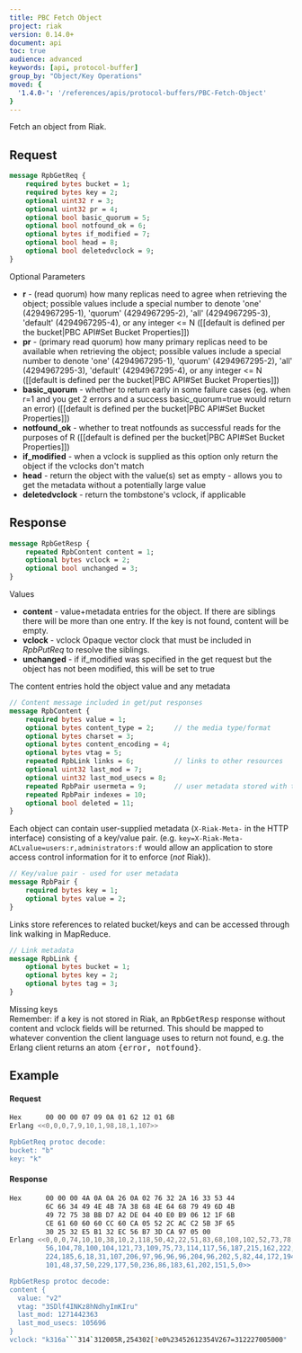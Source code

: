 ```yaml
---
title: PBC Fetch Object
project: riak
version: 0.14.0+
document: api
toc: true
audience: advanced
keywords: [api, protocol-buffer]
group_by: "Object/Key Operations"
moved: {
  '1.4.0-': '/references/apis/protocol-buffers/PBC-Fetch-Object'
}
---
```


Fetch an object from Riak.

## Request

```protobuf
message RpbGetReq {
    required bytes bucket = 1;
    required bytes key = 2;
    optional uint32 r = 3;
    optional uint32 pr = 4;
    optional bool basic_quorum = 5;
    optional bool notfound_ok = 6;
    optional bytes if_modified = 7;
    optional bool head = 8;
    optional bool deletedvclock = 9;
}
```


Optional Parameters

* **r** - (read quorum) how many replicas need to agree when
retrieving the object; possible values include a special number to
denote 'one' (4294967295-1), 'quorum' (4294967295-2), 'all'
(4294967295-3), 'default' (4294967295-4), or any integer <= N
([[default is defined per the bucket|PBC API#Set Bucket Properties]])
* **pr** - (primary read quorum) how many primary replicas need to be
available when retrieving the object; possible values include a
special number to denote 'one' (4294967295-1), 'quorum'
(4294967295-2), 'all' (4294967295-3), 'default' (4294967295-4), or any
integer <= N
([[default is defined per the bucket|PBC API#Set Bucket Properties]])
* **basic_quorum** - whether to return early in some failure cases (eg. when r=1
and you get 2 errors and a success basic_quorum=true would return an error)
([[default is defined per the bucket|PBC API#Set Bucket Properties]])
* **notfound_ok** - whether to treat notfounds as successful reads for the
purposes of R ([[default is defined per the bucket|PBC API#Set Bucket
Properties]])
* **if_modified** - when a vclock is supplied as this option only return the
object if the vclocks don't match
* **head** - return the object with the value(s) set as empty - allows you to
get the metadata without a potentially large value
* **deletedvclock** - return the tombstone's vclock, if applicable

## Response


```protobuf
message RpbGetResp {
    repeated RpbContent content = 1;
    optional bytes vclock = 2;
    optional bool unchanged = 3;
}
```


Values

* **content** - value+metadata entries for the object. If there are siblings
there will be more than one entry. If the key is not found, content will be
empty.
* **vclock** - vclock Opaque vector clock that must be included in *RpbPutReq*
to resolve the siblings.
* **unchanged** - if if_modified was specified in the get request but the object
has not been modified, this will be set to true

The content entries hold the object value and any metadata


```protobuf
// Content message included in get/put responses
message RpbContent {
    required bytes value = 1;
    optional bytes content_type = 2;     // the media type/format
    optional bytes charset = 3;
    optional bytes content_encoding = 4;
    optional bytes vtag = 5;
    repeated RpbLink links = 6;          // links to other resources
    optional uint32 last_mod = 7;
    optional uint32 last_mod_usecs = 8;
    repeated RpbPair usermeta = 9;       // user metadata stored with the object
    repeated RpbPair indexes = 10;
    optional bool deleted = 11;
}
```


Each object can contain user-supplied metadata (`X-Riak-Meta-` in the HTTP
interface) consisting of a key/value pair. (e.g. `key=X-Riak-Meta-ACLvalue=users:r,administrators:f` would allow an application to store access
control information for it to enforce (*not* Riak)).

```protobuf
// Key/value pair - used for user metadata
message RpbPair {
    required bytes key = 1;
    optional bytes value = 2;
}
```


Links store references to related bucket/keys and can be accessed through link
walking in MapReduce.


```protobuf
// Link metadata
message RpbLink {
    optional bytes bucket = 1;
    optional bytes key = 2;
    optional bytes tag = 3;
}
```

<div class="note">
<div class="title">Missing keys</div>
Remember: if a key is not stored in Riak, an <tt>RpbGetResp</tt> response
without content and vclock fields will be returned. This should be mapped to whatever convention the client language uses to return not found, e.g. the
Erlang client returns an atom <tt>{error, notfound}</tt>.
</div>

## Example

#### Request

```bash
Hex      00 00 00 07 09 0A 01 62 12 01 6B
Erlang <<0,0,0,7,9,10,1,98,18,1,107>>

RpbGetReq protoc decode:
bucket: "b"
key: "k"
```

#### Response

```bash
Hex      00 00 00 4A 0A 0A 26 0A 02 76 32 2A 16 33 53 44
         6C 66 34 49 4E 4B 7A 38 68 4E 64 68 79 49 6D 4B
         49 72 75 38 BB D7 A2 DE 04 40 E0 B9 06 12 1F 6B
         CE 61 60 60 60 CC 60 CA 05 52 2C AC C2 5B 3F 65
         30 25 32 E5 B1 32 EC 56 B7 3D CA 97 05 00
Erlang <<0,0,0,74,10,10,38,10,2,118,50,42,22,51,83,68,108,102,52,73,78,75,122,
         56,104,78,100,104,121,73,109,75,73,114,117,56,187,215,162,222,4,64,
         224,185,6,18,31,107,206,97,96,96,96,204,96,202,5,82,44,172,194,91,63,
         101,48,37,50,229,177,50,236,86,183,61,202,151,5,0>>

RpbGetResp protoc decode:
content {
  value: "v2"
  vtag: "3SDlf4INKz8hNdhyImKIru"
  last_mod: 1271442363
  last_mod_usecs: 105696
}
vclock: "k316a```314`312005R,254302[?e0%23452612354V267=312227005000"
```
